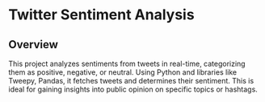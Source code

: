 # Twitter Sentiment Analysis

## Overview
This project analyzes sentiments from tweets in real-time, categorizing them as positive, negative, or neutral. Using Python and libraries like Tweepy, Pandas, it fetches tweets and determines their sentiment. This is ideal for gaining insights into public opinion on specific topics or hashtags.




